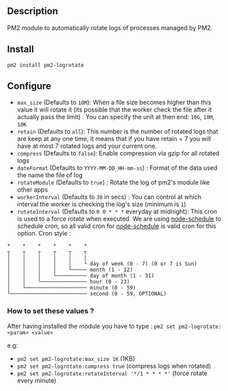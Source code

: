 
## Description

PM2 module to automatically rotate logs of processes managed by PM2.

## Install

`pm2 install pm2-logrotate`

## Configure

- `max_size` (Defaults to `10M`): When a file size becomes higher than this value it will rotate it (its possible that the worker check the file after it actually pass the limit) . You can specify the unit at then end: `10G`, `10M`, `10K`
- `retain` (Defaults to `all`): This number is the number of rotated logs that are keep at any one time, it means that if you have retain = 7 you will have at most 7 rotated logs and your current one.
- `compress` (Defaults to `false`): Enable compression via gzip for all rotated logs
- `dateFormat` (Defaults to `YYYY-MM-DD_HH-mm-ss`) : Format of the data used the name the file of log
- `rotateModule` (Defaults to `true`) : Rotate the log of pm2's module like other apps
- `workerInterval` (Defaults to `30` in secs) : You can control at which interval the worker is checking the log's size (minimum is `1`)
- `rotateInterval` (Defaults to `0 0 * * *` everyday at midnight): This cron is used to a force rotate when executed.
We are using [node-schedule](https://github.com/node-schedule/node-schedule) to schedule cron, so all valid cron for [node-schedule](https://github.com/node-schedule/node-schedule) is valid cron for this option. Cron style :
```
*    *    *    *    *    *
┬    ┬    ┬    ┬    ┬    ┬
│    │    │    │    │    |
│    │    │    │    │    └ day of week (0 - 7) (0 or 7 is Sun)
│    │    │    │    └───── month (1 - 12)
│    │    │    └────────── day of month (1 - 31)
│    │    └─────────────── hour (0 - 23)
│    └──────────────────── minute (0 - 59)
└───────────────────────── second (0 - 59, OPTIONAL)
```
### How to set these values ?

 After having installed the module you have to type :
`pm2 set pm2-logrotate:<param> <value>`

e.g: 
- `pm2 set pm2-logrotate:max_size 1K` (1KB)
- `pm2 set pm2-logrotate:compress true` (compress logs when rotated)
- `pm2 set pm2-logrotate:rotateInterval '*/1 * * * *'` (force rotate every minute)
